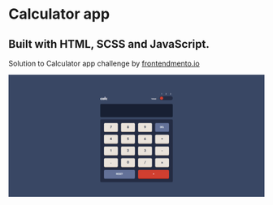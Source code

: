 # Calculator app

## Built with HTML, SCSS and JavaScript.

Solution to Calculator app challenge by [frontendmento.io](https://www.frontendmentor.io/challenges/calculator-app-9lteq5N29)

![preview image](/images/preview.jpg)
